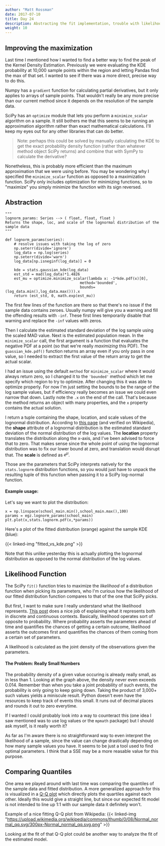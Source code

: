 ```yaml
---
author: "Matt Rossman"
date: 2017-07-10
title: Day 24
description: Abstracting the fit implementation, trouble with likelihood, and a way to compare quantiles
weight: 10
---
```


## Improving the maximization
Last time I mentioned how I wanted to find a better way to find the peak of the Kernel Density Estimation. Previously we were evaluating the KDE probability at 10,000 sample points within the region and letting Pandas find the max of that set. I wanted to see if there was a more direct, precise way to do this.

Numpy has a `gradient` function for calculating partial derivatives, but it only applies to arrays of sample points. That wouldn't really be any more precise than our current method since it depends on the resolution of the sample data.

SciPy has an `optimize` module that lets you perform a `minimize_scalar` algorithm on a sample. It still bothers me that this seems to be running an approximation algorithm rather than exact mathematical calculations. I'll keep my eyes out for any other libraries that can do better.

> Note: perhaps this could be solved by manually calculating the KDE to get the exact probability density function (rather than whatever method object SciPy returns) and combine that with SymPy to calculate the derivative?

Nonetheless, this is probably more efficient than the maximum approximation that we were using before. You may be wondering why I specified the `minimize_scalar` function as opposed to a maximization function. SciPy only includes optimization for minimizing functions, so to "maximize" you simply minimize the function with its sign reversed.

## Abstraction
	"""
	lognorm_params: Series --> ( float, float, float )
	Returns the shape, loc, and scale of the lognormal distribution of the sample data
	"""

	def lognorm_params(series):
	    # resolve issues with taking the log of zero
	    np.seterr(divide='ignore')
	    log_data = np.log(series)
	    np.seterr(divide='warn')
	    log_data[np.isneginf(log_data)] = 0
	    
	    kde = stats.gaussian_kde(log_data)
	    est_std = mad(log_data)*1.4826
	    est_mu = optimize.minimize_scalar(lambda x: -1*kde.pdf(x)[0],
		                              method='bounded',
		                              bounds=(log_data.min(),log_data.max())).x
	    return (est_std, 0, math.exp(est_mu))

The first few lines of the function are there so that there's no issue if the sample data contains zeroes. Usually numpy will give you a warning and fill the offending results with `-inf`. These first lines temporarily disable that warning and replace the `-inf` values with zeros.

Then I calculate the estimated standard deviation of the log sample using the scaled MAD value. Next is the estimated population mean. In the `minimize_scalar` call, the first argument is a function that evaluates the negative PDF at a point (so that we're really *maximizing* this PDF). The `guassian_kde.pdf()` function returns an array even if you only pass in one value, so I needed to extract the first value of the return array to get the actual scalar.

I had an issue using the default `method` for `minimize_scalar` where it would always return zero, so I changed it to the `'bounded'` method which let me specify which region to try to optimize. After changing this it was able to optimize properly. For now I'm just setting the bounds to be the range of the log sample values, but if efficiency really becomes an issue we could even narrow that down. Lastly note the `.x` on the end of the call. That's because the method returns an object with many properties, and the `x` property contains the actual solution.

I return a tuple containing the shape, location, and scale values of the lognormal distribution. According to [this page](http://www.math.uah.edu/stat/special/LogNormal.html) (and verified on Wikipedia), the **shape** attribute of a lognormal distribution is the estimated standard deviation of the normal distribution of the log values. The **location** property translates the distribution along the x-axis, and I've been advised to force that to zero. That makes sense since the whole point of using the lognormal distribution was to fix our lower bound at zero, and translation would disrupt that. The **scale** is defined as $e^{\mu}$.

Those are the parameters that SciPy interprets natively for the `stats.lognorm` distribution functions, so you would just have to unpack the resulting tuple of this function when passing it to a SciPy log-normal function.

#### Example usage:
Let's say we want to plot the distribution:

	x = np.linspace(school_main.min(),school_main.max(),100)
	params = egz.lognorm_params(school_main)
	plt.plot(x,stats.lognorm.pdf(x,*params))

Here's a plot of the fitted distribution (orange) against the sample KDE (blue):

{{< linked-img "fitted_vs_kde.png" >}}

Note that this unlike yesterday this is actually plotting the lognormal distribution as opposed to the normal distribution of the log values.


## Likelihood Function
The SciPy `fit()` function tries to maximize the *likelihood* of a distribution function when picking its parameters, who I'm curious how the likelihood of our fitted distribution function compares to that of the one that SciPy picks.

But first, I want to make sure I really understand what the likelihood represents. [This post](https://stats.stackexchange.com/a/2647/166768) does a nice job of explaining what it represents both in discrete and continuous contexts. Basically, likelihood operates sort of opposite to probability. Where probability asserts the parameters ahead of time and quantifies the chances of getting a certain outcome, likelihood asserts the outcomes first and quantifies the chances of them coming from a certain set of parameters.

A likelihood is calculated as the joint density of the observations given the parameters.

#### The Problem: Really Small Numbers
The probability density of a given value occuring is already really small, as in less than 1. Looking at the graph above, the density never even exceeds 0.014. Remember than when you take a joint probability of such events, the probability is only going to keep going down. Taking the product of 3,000+ such values yields a miniscule result. Python doesn't even have the resources to keep track of events this small. It runs out of decimal places and rounds it out to zero everytime.

If I wanted I could probably look into a way to counteract this (one idea I saw mentioned was to use log values or the `mpmath` package) but I should ask myself, is it really worth it?

As far as I'm aware there is no straightforward way to even interpret the likelihood of a sample, since the value can change drastically depending on how many sample values you have. It seems to be just a tool used to find optimal parameters. I think that a SSE may be a more reasable value for this purpose.

## Comparing Quantiles
One area we played around with last time was comparing the quantiles of the sample data and fitted distribution. A more generalized approach for this is visualized in a [Q-Q plot](https://en.wikipedia.org/wiki/Q%E2%80%93Q_plot) which directly plots the quartiles against each other. Ideally this would give a straight line, but since our expected fit model is not intended to line up 1:1 with our sample data it definitely won't.

Example of a nice fitting Q-Q plot from Wikipedia:
{{< linked-img "https://upload.wikimedia.org/wikipedia/commons/thumb/0/08/Normal_normal_qq.svg/300px-Normal_normal_qq.svg.png" >}}

Looking at the fit of that Q-Q plot could be another way to analyze the fit of the estimated model.


